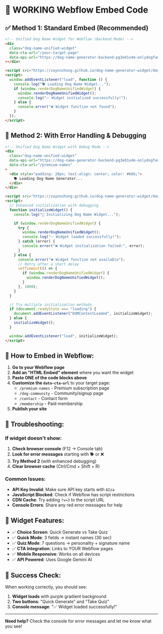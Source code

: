 # 🚀 WORKING Webflow Embed Code

## ✅ Method 1: Standard Embed (Recommended)

```html
<!-- Unified Dog Name Widget for Webflow (Backend Mode) -->
<div
  class="dog-name-unified-widget"
  data-cta-url="/your-target-page"
  data-api-url="https://dog-name-generator-backend-pg3e01x4m-onlydogfans-projects.vercel.app"
></div>

<script src="https://zaynnzhong.github.io/dog-name-generator-widget/dog-name-unified-widget.iife.js"></script>
<script>
  window.addEventListener("load", function () {
    console.log("🐕 Loading Dog Name Widget...");
    if (window.renderDogNameUnifiedWidget) {
      window.renderDogNameUnifiedWidget();
      console.log("✅ Widget initialized successfully!");
    } else {
      console.error("❌ Widget function not found");
    }
  });
</script>
```

## 🔧 Method 2: With Error Handling & Debugging

```html
<!-- Unified Dog Name Widget with Debug Mode -->
<div
  class="dog-name-unified-widget"
  data-api-url="https://dog-name-generator-backend-pg3e01x4m-onlydogfans-projects.vercel.app"
  data-cta-url="/premium-names"
>
  <div style="padding: 20px; text-align: center; color: #666;">
    🐕 Loading Dog Name Generator...
  </div>
</div>

<script src="https://zaynnzhong.github.io/dog-name-generator-widget/dog-name-unified-widget.iife.js"></script>
<script>
  // Enhanced initialization with debugging
  function initializeWidget() {
    console.log("🚀 Initializing Dog Name Widget...");

    if (window.renderDogNameUnifiedWidget) {
      try {
        window.renderDogNameUnifiedWidget();
        console.log("✅ Widget loaded successfully!");
      } catch (error) {
        console.error("❌ Widget initialization failed:", error);
      }
    } else {
      console.error("❌ Widget function not available");
      // Retry after a short delay
      setTimeout(() => {
        if (window.renderDogNameUnifiedWidget) {
          window.renderDogNameUnifiedWidget();
        }
      }, 1000);
    }
  }

  // Try multiple initialization methods
  if (document.readyState === "loading") {
    document.addEventListener("DOMContentLoaded", initializeWidget);
  } else {
    initializeWidget();
  }

  window.addEventListener("load", initializeWidget);
</script>
```

## 🎯 How to Embed in Webflow:

1. **Go to your Webflow page**
2. **Add an "HTML Embed" element** where you want the widget
3. **Paste ONE of the code blocks above**
4. **Customize the `data-cta-url`** to your target page:
   - `/premium-names` - Premium subscription page
   - `/dog-community` - Community/signup page
   - `/contact` - Contact form
   - `/membership` - Paid membership
5. **Publish your site**

## 🐛 Troubleshooting:

### If widget doesn't show:

1. **Check browser console** (F12 → Console tab)
2. **Look for error messages** starting with 🐕 or ❌
3. **Try Method 2** (with enhanced debugging)
4. **Clear browser cache** (Ctrl/Cmd + Shift + R)

### Common Issues:

- **API Key Invalid**: Make sure API key starts with `AIza`
- **JavaScript Blocked**: Check if Webflow has script restrictions
- **CDN Cache**: Try adding `?v=3` to the script URL
- **Console Errors**: Share any red error messages for help

## 📱 Widget Features:

- ✅ **Choice Screen**: Quick Generate vs Take Quiz
- ✅ **Quick Mode**: 3 fields → instant names (30 sec)
- ✅ **Quiz Mode**: 7 questions → personality + signature name
- ✅ **CTA Integration**: Links to YOUR Webflow pages
- ✅ **Mobile Responsive**: Works on all devices
- ✅ **API Powered**: Uses Google Gemini AI

## 🎉 Success Check:

When working correctly, you should see:

1. **Widget loads** with purple gradient background
2. **Two buttons**: "Quick Generate" and "Take Quiz"
3. **Console message**: "✅ Widget loaded successfully!"

---

**Need help?** Check the console for error messages and let me know what you see!

